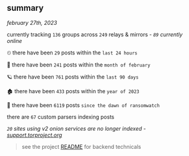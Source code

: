 
## summary
_february 27th, 2023_

currently tracking `136` groups across `249` relays & mirrors - _`89` currently online_

⏲ there have been `29` posts within the `last 24 hours`

🦈 there have been `241` posts within the `month of february`

🪐 there have been `761` posts within the `last 90 days`

🏚 there have been `433` posts within the `year of 2023`

🦕 there have been `6119` posts `since the dawn of ransomwatch`

there are `67` custom parsers indexing posts

_`20` sites using v2 onion services are no longer indexed - [support.torproject.org](https://support.torproject.org/onionservices/v2-deprecation/)_

> see the project [README](https://github.com/joshhighet/ransomwatch#ransomwatch--) for backend technicals
